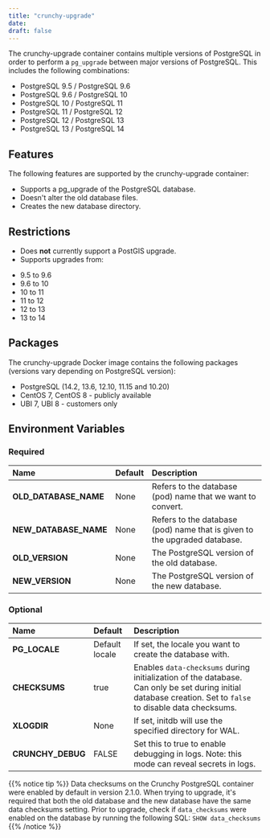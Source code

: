 ```yaml
---
title: "crunchy-upgrade"
date:  
draft: false
---
```


The crunchy-upgrade container contains multiple versions of PostgreSQL in order
to perform a `pg_upgrade` between major versions of PostgreSQL. This includes
the following combinations:

- PostgreSQL 9.5 / PostgreSQL 9.6
- PostgreSQL 9.6 / PostgreSQL 10
- PostgreSQL 10 / PostgreSQL 11
- PostgreSQL 11 / PostgreSQL 12
- PostgreSQL 12 / PostgreSQL 13
- PostgreSQL 13 / PostgreSQL 14

## Features

The following features are supported by the crunchy-upgrade container:

 * Supports a pg_upgrade of the PostgreSQL database.
 * Doesn't alter the old database files.
 * Creates the new database directory.

## Restrictions

 * Does **not** currently support a PostGIS upgrade.
 * Supports upgrades from:
 - 9.5 to 9.6
 - 9.6 to 10
 - 10 to 11
 - 11 to 12
 - 12 to 13
 - 13 to 14

## Packages

The crunchy-upgrade Docker image contains the following packages (versions vary depending on PostgreSQL version):

* PostgreSQL (14.2, 13.6, 12.10, 11.15 and 10.20)
* CentOS 7, CentOS 8 - publicly available
* UBI 7, UBI 8 - customers only

## Environment Variables

### Required
**Name**|**Default**|**Description**
:-----|:-----|:-----
**OLD_DATABASE_NAME**|None|Refers to the database (pod) name that we want to convert.
**NEW_DATABASE_NAME**|None|Refers to the database (pod) name that is given to the upgraded database.
**OLD_VERSION**|None|The PostgreSQL version of the old database.
**NEW_VERSION**|None|The PostgreSQL version of the new database.

### Optional
**Name**|**Default**|**Description**
:-----|:-----|:-----
**PG_LOCALE**|Default locale|If set, the locale you want to create the database with.
**CHECKSUMS**|true|Enables `data-checksums` during initialization of the database.  Can only be set during initial database creation.  Set to `false` to disable data checksums.
**XLOGDIR**|None|If set, initdb will use the specified directory for WAL.
**CRUNCHY_DEBUG**|FALSE|Set this to true to enable debugging in logs. Note: this mode can reveal secrets in logs.

{{% notice tip %}}
Data checksums on the Crunchy PostgreSQL container were enabled by default in version 2.1.0.
When trying to upgrade, it's required that both the old database and the new database
have the same data checksums setting.  Prior to upgrade, check if `data_checksums`
were enabled on the database by running the following SQL: `SHOW data_checksums`
{{% /notice %}}
